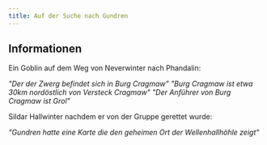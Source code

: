 ```yaml
---
title: Auf der Suche nach Gundren
---
```

## Informationen

Ein Goblin auf dem Weg von Neverwinter nach Phandalin:

*"Der der Zwerg befindet sich in Burg Cragmaw"*
*"Burg Cragmaw ist etwa 30km nordöstlich von Versteck Cragmaw"*
*"Der Anführer von Burg Cragmaw ist Grol"*

Sildar Hallwinter nachdem er von der Gruppe gerettet wurde:

*"Gundren hatte eine Karte die den geheimen Ort der Wellenhallhöhle zeigt"*